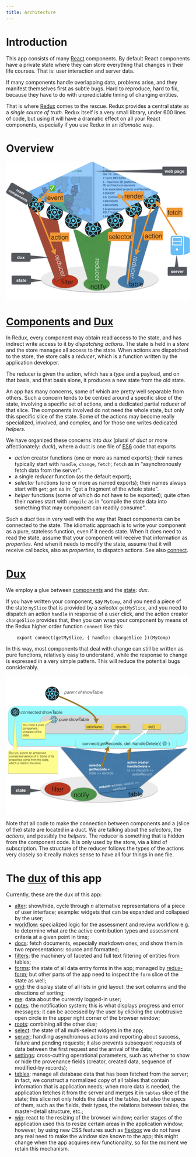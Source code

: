 ```yaml
---
title: Architecture
---
```


Introduction
============

This app consists of many [React](React) components. By default React components
have a private state where they can store everything that changes in their life
courses. That is: user interaction and server data.

If many components handle overlapping data, problems arise, and they manifest
themselves first as subtle bugs. Hard to reproduce, hard to fix, because they
have to do with unpredictable timing of changing entities.

That is where [Redux](React#redux) comes to the rescue. Redux provides a central
state as a *single source of truth*. Redux itself is a very small library, under
600 lines of code, but using it will have a dramatic effect on all your React
components, especially if you use Redux in an *idiomatic* way.

Overview
========

![diag](design/design.007.png)

[Components](Components) and [Dux](Dux)
=======================================

In Redux, every component may obtain read access to the state, and has indirect
write access to it by *dispatching* *actions*. The state is held in a *store*
and the store manages all access to the state. When actions are dispatched to
the store, the store calls a *reducer*, which is a function written by the
application developer.

The reducer is given the action, which has a *type* and a payload, and on that
basis, and that basis alone, it produces a new state from the old state.

An app has many concerns, some of which are pretty well separable from others.
Such a concern tends to be centred around a specific slice of the state,
involving a specific set of actions, and a dedicated partial reducer of that
slice. The components involved do not need the whole state, but only this
specific slice of the state. Some of the actions may become really specialized,
involved, and complex, and for those one writes dedicated *helpers*.

We have organized these concerns into *dux* (plural of *duct* or more
affectionately: *duck*), where a duct is one file of [ES6](ES6) code that
exports

*   *action* creator functions (one or more as named exports); their names
    typically start with `handle`, `change`, `fetch`; `fetch` as in
    "asynchronously fetch data from the server".
*   a single *reducer* function (as the default export);
*   *selector* functions (one or more as named exports); their names always start
    with `get`; `get` as in: "get a fragment of the whole state".
*   *helper* functions (some of which do not have to be exported); quite often
    their names start with `compile` as in "compile the state data into something
    that may component can readily consume".

Such a *duct* ties in very well with the way that React components can be
connected to the state. The idiomatic approach is to write your component as a
pure, stateless function, even if it needs state. When it does need to read the
state, assume that your component will receive that information as *properties*.
And when it needs to modify the state, assume that it will receive callbacks,
also as *properties*, to dispatch actions. See also [connect](React#connect).

[Dux](Dux)
==========

We employ a glue between [components](Components) and the [state](React#redux):
*dux*.

If you have written your component, say `MyComp`, and you need a piece of the
state `mySlice` that is provided by a *selector* `getMySlice`, and you need to
dispatch an action `handle` in response of a user click, and the action creator
`changeSlice` provides that, then you can wrap your component by means of the
Redux higher order function `connect` like this:

```es6
    export connect(getMySlice, { handle: changeSlice })(MyComp)
```

In this way, most components that deal with change can still be written as pure
functions, relatively easy to understand, while the response to change is
expressed in a very simple pattern. This will reduce the potential bugs
considerably.

![diag](design/design.008.png)

Note that all code to make the connection between components and a (slice of
the) state are located in a duct. We are talking about the *selectors*, the
*actions*, and possibly the *helpers*. The reducer is something that is hidden
from the component code. It is only used by the store, via a kind of
subscription. The structure of the reducer follows the types of the actions very
closely so it really makes sense to have all four things in one file.

The [dux](Dux) of this app
==========================

Currently, these are the dux of this app:

*   [alter](Dux#alter): show/hide, cycle through *n* alternative representations
    of a piece of user interface; example: widgets that can be expanded and
    collapsed by the user;
*   [workflow](Dux#workflow): specialized logic for the assessment and review
    workflow e.g. to determine what are the active contribution types and
    assessment criteria at a given point in time;
*   [docs](Dux#docs): fetch documents, especially markdown ones, and show them in
    two representations: source and formatted;
*   [filters](Dux#filters): the machinery of faceted and full text filtering of
    entities from tables;
*   [forms](Dux#forms): the state of all data entry forms in the app; managed by
    [redux-form]({{site.reduxFormBase}}); but other parts of the app need to
    inspect the `form` slice of the state as well;
*   [grid](Dux#grid): the display state of all lists in grid layout: the sort
    columns and the directions of sorting;
*   [me](Dux#me): data about the currently logged-in user;
*   [notes](Dux#notes): the notification system; this is what displays progress
    and error messages; it can be accessed by the user by clicking the unobtrusive
    open circle in the upper right corner of the browser window;
*   [roots](Dux#roots): combining all the other dux;
*   [select](Dux#select): the state of all multi-select widgets in the app;
*   [server](Dux#server): handling asynchronous actions and reporting about
    success, failure and pending requests; it also prevents subsequent requests of
    data between the first request and the arrival of the data;
*   [settings](Dux#settings): cross-cutting operational parameters, such as
    whether to show or hide the provenance fields (creator, created data, sequence
    of modified-by records);
*   [tables](Dux#tables): manage all database data that has been fetched from the
    server; in fact, we construct a normalized copy of all tables that contain
    information that is application needs; when more data is needed, the
    application fetches it from the server and merges it in `tables` slice of the
    state; this slice not only holds the data of the tables, but also the specs of
    them, such as the fields, their types, the relations between tables, the
    master-detail structure, etc.;
*   [win](Dux#win): react to the resizing of the browser window; earlier stages of
    the application used this to resize certain areas in the application window;
    however, by using new CSS features such as [flexbox]({{site.flexbox}}) we do
    not have any real need to make the window size known to the app; this might
    change when the app acquires new functionality, so for the moment we retain
    this mechanism.
